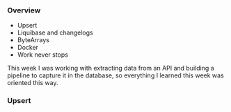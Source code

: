 

### Overview
- Upsert
- Liquibase and changelogs
- ByteArrays
- Docker
- Work never stops

This week I was working with extracting data from an API and building a pipeline to capture it in the database, so everything I learned this week was oriented this way.

### Upsert
